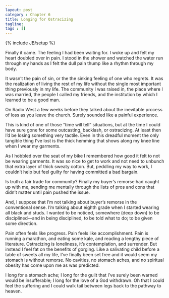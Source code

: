 ```yaml
---
layout: post
category : Chapter 6
title: Longing for Ostracizing
tagline:
tags : []
---
```

{% include JB/setup %}

Finally it came. The feeling I had been waiting for. I woke up and felt my heart doubled over in pain. I stood in the shower and watched the water run through my hands as I felt the dull pain thump like a rhythm through my body.

It wasn’t the pain of sin, or the the sinking feeling of one who regrets. It was the realization of living the rest of my life without the single most important thing previously in my life. The community I was raised in, the place where I was married, the people I called my friends, and the institution by which I learned to be a good man.

On Radio West a few weeks before they talked about the inevitable process of loss as you leave the church. Surely sounded like a painful experience.

This is kind of one of those “time will tell” situations, but at the time I could have sure gone for some outcasting, backlash, or ostracizing. At least then I’d be losing something very tactile. Even in this dreadful moment the only tangible thing I’ve lost is the thick hemming that shows along my knee line when I wear my garments.

As I hobbled over the seat of my bike I remembered how good it felt to not be wearing garments. It was so nice to get to work and not need to unbunch that extra layer of thick sweaty cotton. But, peddling my way to work, I couldn’t help but feel guilty for having committed a bad bargain. 

Is truth a fair trade for community? Finally my buyer’s remorse had caught up with me, sending me mentally through the lists of pros and cons that didn’t matter until pain pushed the issue.

And, I suppose that I’m not talking about buyer’s remorse in the conventional sense. I’m talking about eighth grade when I started wearing all black and studs. I wanted to be noticed, somewhere (deep down) to be disciplined—and in being disciplined, to be told what to do; to be given some direction.

Pain often feels like progress. Pain feels like accomplishment. Pain is running a marathon, and eating some kale, and reading a lengthy piece of literature. Ostracizing is loneliness, it’s contemplation, and surrender. But instead I feel fat on the benefits of gorging. Like a salivating child before a table of sweets all my life, I’ve finally been set free and it would seem my stomach is without remorse. No cavities, no stomach aches, and no spiritual obesity has come upon me as was predicted.

I long for a stomach ache; I long for the guilt that I’ve surely been warned would be insufferable; I long for the love of a God withdrawn. Oh that I could feel the suffering and I could walk tail between legs back to the pathway to heaven.
